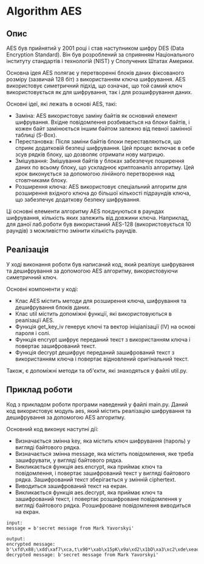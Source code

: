 # Algorithm AES

## Опис

AES був прийнятий у 2001 році і став наступником шифру DES (Data Encryption Standard). Він був розроблений за сприянням Національного інституту стандартів і технологій (NIST) у Сполучених Штатах Америки.

Основна ідея AES полягає у перетворенні блоків даних фіксованого розміру (зазвичай 128 біт) з використанням ключа шифрування. AES використовує симетричний підхід, що означає, що той самий ключ використовується як для шифрування, так і для розшифрування даних.

Основні ідеї, які лежать в основі AES, такі:
- Заміна: AES використовує заміну байтів як основний елемент шифрування. Вхідне повідомлення розбивається на блоки байтів, і кожен байт замінюється іншим байтом залежно від певної замінної таблиці (S-Box).
- Перестановка: Після заміни байтів блоки переставляються, що сприяє додатковій безпеці шифрування. Цей процес включає в себе зсув рядків блоку, що дозволяє отримати нову матрицю.
- Змішування: Змішування байтів у блоках забезпечує поширення даних по всьому блоку, що ускладнює криптоаналіз алгоритму. Цей крок виконується за допомогою лінійного перетворення над стовпчиками блоку.
- Розширення ключа: AES використовує спеціальний алгоритм для розширення вхідного ключа до більшої кількості підраундів ключа, що забезпечує додаткову безпеку шифрування.

Ці основні елементи алгоритму AES поєднуються в раундах шифрування, кількість яких залежить від довжини ключа.
Наприклад, для даної лаб.роботи був використаний AES-128 (використовується 10 раундів) з можливісттю змінити кількість раундів.

## Реалізація

У ході виконання роботи був написаний код, який реалізує шифрування та дешифрування за допомогою AES алгоритму, використовуючи симетричний ключ.

Основні компоненти у коді:
- Клас AES містить методи для розширення ключа, шифрування та дешифрування блоків даних.
- Клас util містить допоміжні функції, які використовуються в реалізації AES.
- Функція get_key_iv генерує ключі та вектор ініціалізації (IV) на основі пароля і солі.
- Функція encrypt шифрує переданий текст з використанням ключа і повертає зашифрований текст.
- Функція decrypt дешифрує переданий зашифрований текст з використанням ключа і повертає відновлений оригінальний текст.

Також, є допоміжні методи та об'єкти, які знаходяться у файлі util.py.

## Приклад роботи

Код з прикладом роботи програми наведений у файлі main.py.
Даний код використовує модуль aes, який містить реалізацію шифрування та дешифрування за допомогою AES алгоритму.

Основний код виконує наступні дії:
- Визначається змінна key, яка містить ключ шифрування (пароль) у вигляді байтового рядка.
- Визначається змінна message, яка містить повідомлення, яке треба зашифрувати, у вигляді байтового рядка.
- Викликається функція aes.encrypt, яка приймає ключ та повідомлення, і повертає зашифрований текст у вигляді байтового рядка. Зашифрований текст зберігається у змінній ciphertext.
- Виводиться зашифрований текст на екран.
- Викликається функція aes.decrypt, яка приймає ключ та зашифрований текст, і повертає розшифроване повідомлення у вигляді байтового рядка. Розшифроване повідомлення виводиться на екран.

```
input:
message = b'secret message from Mark Yavorskyi'

output:
encrypted message: b'\xfd\x88;\xdd\xaf7\xca,t\x90*\xab\x15pK\x9a\xd2\x1bD\xa3\xc2\xde\xeao\xe9p\x85\x85<\xc0\xfena8/\xcd\xed\x17\x93\x14q9\x06%\x0b\x1ef\xbf\xa3\xdb\x0f\xa06\xc5d\x97/\x90a\xf1a\xa2)\xa5II\x9d}\xcf\xe3\x0c=\r\x9aB\xb8\xea\x8b\x06^\x1b\xc5\xb4.\xaf\x05~\xa1g\xce\xe0\xa7\xc1K/H'
decrypted message: b'secret message from Mark Yavorskyi'
```